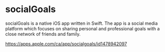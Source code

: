 # socialGoals

socialGoals is a native iOS app written in Swift. The app is a social media platform which focuses on sharing personal and professional goals with a close network of friends and family.

https://apps.apple.com/ca/app/socialgoals/id1478942097

